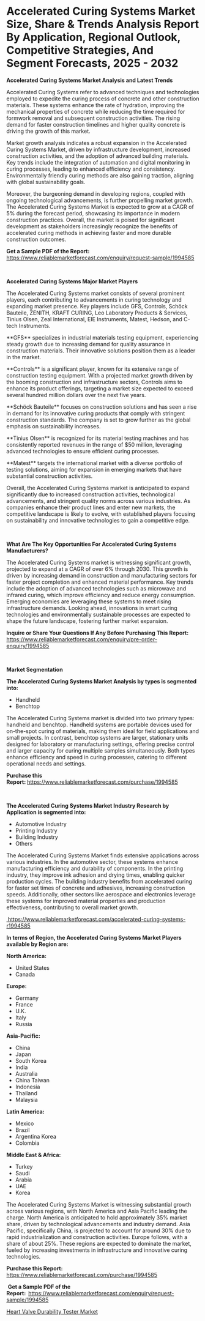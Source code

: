 <p><h1>Accelerated Curing Systems Market Size, Share & Trends Analysis Report By Application, Regional Outlook, Competitive Strategies, And Segment Forecasts, 2025 - 2032</h1></p><p><strong>Accelerated Curing Systems Market Analysis and Latest Trends</strong></p>
<p><p>Accelerated Curing Systems refer to advanced techniques and technologies employed to expedite the curing process of concrete and other construction materials. These systems enhance the rate of hydration, improving the mechanical properties of concrete while reducing the time required for formwork removal and subsequent construction activities. The rising demand for faster construction timelines and higher quality concrete is driving the growth of this market.</p><p>Market growth analysis indicates a robust expansion in the Accelerated Curing Systems Market, driven by infrastructure development, increased construction activities, and the adoption of advanced building materials. Key trends include the integration of automation and digital monitoring in curing processes, leading to enhanced efficiency and consistency. Environmentally friendly curing methods are also gaining traction, aligning with global sustainability goals.</p><p>Moreover, the burgeoning demand in developing regions, coupled with ongoing technological advancements, is further propelling market growth. The Accelerated Curing Systems Market is expected to grow at a CAGR of 5% during the forecast period, showcasing its importance in modern construction practices. Overall, the market is poised for significant development as stakeholders increasingly recognize the benefits of accelerated curing methods in achieving faster and more durable construction outcomes.</p></p>
<p><strong>Get a Sample PDF of the Report:&nbsp;</strong> <a href="https://www.reliablemarketforecast.com/enquiry/request-sample/1994585?utm_campaign=2753&utm_medium=2&utm_source=Github&utm_content=ia&utm_term=02032025&utm_id=accelerated-curing-systems">https://www.reliablemarketforecast.com/enquiry/request-sample/1994585</a></p>
<p>&nbsp;</p>
<p><strong>Accelerated Curing Systems Major Market Players</strong></p>
<p><p>The Accelerated Curing Systems market consists of several prominent players, each contributing to advancements in curing technology and expanding market presence. Key players include GFS, Controls, Schöck Bauteile, ZENITH, KRAFT CURING, Leo Laboratory Products & Services, Tinius Olsen, Zeal International, EIE Instruments, Matest, Hedson, and C-tech Instruments. </p><p>**GFS** specializes in industrial materials testing equipment, experiencing steady growth due to increasing demand for quality assurance in construction materials. Their innovative solutions position them as a leader in the market.</p><p>**Controls** is a significant player, known for its extensive range of construction testing equipment. With a projected market growth driven by the booming construction and infrastructure sectors, Controls aims to enhance its product offerings, targeting a market size expected to exceed several hundred million dollars over the next five years.</p><p>**Schöck Bauteile** focuses on construction solutions and has seen a rise in demand for its innovative curing products that comply with stringent construction standards. The company is set to grow further as the global emphasis on sustainability increases.</p><p>**Tinius Olsen** is recognized for its material testing machines and has consistently reported revenues in the range of $50 million, leveraging advanced technologies to ensure efficient curing processes.</p><p>**Matest** targets the international market with a diverse portfolio of testing solutions, aiming for expansion in emerging markets that have substantial construction activities.</p><p>Overall, the Accelerated Curing Systems market is anticipated to expand significantly due to increased construction activities, technological advancements, and stringent quality norms across various industries. As companies enhance their product lines and enter new markets, the competitive landscape is likely to evolve, with established players focusing on sustainability and innovative technologies to gain a competitive edge.</p></p>
<p>&nbsp;</p>
<p><strong>What Are The Key Opportunities For Accelerated Curing Systems Manufacturers?</strong></p>
<p><p>The Accelerated Curing Systems market is witnessing significant growth, projected to expand at a CAGR of over 6% through 2030. This growth is driven by increasing demand in construction and manufacturing sectors for faster project completion and enhanced material performance. Key trends include the adoption of advanced technologies such as microwave and infrared curing, which improve efficiency and reduce energy consumption. Emerging economies are leveraging these systems to meet rising infrastructure demands. Looking ahead, innovations in smart curing technologies and environmentally sustainable processes are expected to shape the future landscape, fostering further market expansion.</p></p>
<p><strong>Inquire or Share Your Questions If Any Before Purchasing This Report:</strong> <a href="https://www.reliablemarketforecast.com/enquiry/pre-order-enquiry/1994585?utm_campaign=2753&utm_medium=2&utm_source=Github&utm_content=ia&utm_term=02032025&utm_id=accelerated-curing-systems">https://www.reliablemarketforecast.com/enquiry/pre-order-enquiry/1994585</a></p>
<p>&nbsp;</p>
<p><strong>Market Segmentation</strong></p>
<p><strong>The Accelerated Curing Systems Market Analysis by types is segmented into:</strong></p>
<p><ul><li>Handheld</li><li>Benchtop</li></ul></p>
<p><p>The Accelerated Curing Systems market is divided into two primary types: handheld and benchtop. Handheld systems are portable devices used for on-the-spot curing of materials, making them ideal for field applications and small projects. In contrast, benchtop systems are larger, stationary units designed for laboratory or manufacturing settings, offering precise control and larger capacity for curing multiple samples simultaneously. Both types enhance efficiency and speed in curing processes, catering to different operational needs and settings.</p></p>
<p><strong>Purchase this Report:&nbsp;</strong><a href="https://www.reliablemarketforecast.com/purchase/1994585?utm_campaign=2753&utm_medium=2&utm_source=Github&utm_content=ia&utm_term=02032025&utm_id=accelerated-curing-systems">https://www.reliablemarketforecast.com/purchase/1994585</a></p>
<p>&nbsp;</p>
<p><strong>The Accelerated Curing Systems Market Industry Research by Application is segmented into:</strong></p>
<p><ul><li>Automotive Industry</li><li>Printing Industry</li><li>Building Industry</li><li>Others</li></ul></p>
<p><p>The Accelerated Curing Systems Market finds extensive applications across various industries. In the automotive sector, these systems enhance manufacturing efficiency and durability of components. In the printing industry, they improve ink adhesion and drying times, enabling quicker production cycles. The building industry benefits from accelerated curing for faster set times of concrete and adhesives, increasing construction speeds. Additionally, other sectors like aerospace and electronics leverage these systems for improved material properties and production effectiveness, contributing to overall market growth.</p></p>
<p><a href="https://www.reliablemarketforecast.com/accelerated-curing-systems-r1994585?utm_campaign=2753&utm_medium=2&utm_source=Github&utm_content=ia&utm_term=02032025&utm_id=accelerated-curing-systems">&nbsp;https://www.reliablemarketforecast.com/accelerated-curing-systems-r1994585</a></p>
<p><strong>In terms of Region, the Accelerated Curing Systems Market Players available by Region are:</strong></p>
<p>
    <p> <strong> North America: </strong>
        <ul>
            <li>United States</li>
            <li>Canada</li>
        </ul>
        </p> 
    <p> <strong> Europe: </strong>
        <ul>
            <li>Germany</li>
            <li>France</li>
            <li>U.K.</li>
            <li>Italy</li>
            <li>Russia</li>
        </ul>
        </p> 
    <p> <strong> Asia-Pacific: </strong>
        <ul>
            <li>China</li>
            <li>Japan</li>
            <li>South Korea</li>
            <li>India</li>
            <li>Australia</li>
            <li>China Taiwan</li>
            <li>Indonesia</li>
            <li>Thailand</li>
            <li>Malaysia</li>
        </ul>
        </p> 
    <p> <strong> Latin America: </strong>
        <ul>
            <li>Mexico</li>
            <li>Brazil</li>
            <li>Argentina Korea</li>
            <li>Colombia</li>
        </ul>
        </p> 
    <p> <strong> Middle East & Africa: </strong>
        <ul>
            <li>Turkey</li>
            <li>Saudi</li>
            <li>Arabia</li>
            <li>UAE</li>
            <li>Korea</li>
        </ul>
    </p>
    </p>
<p><p>The Accelerated Curing Systems Market is witnessing substantial growth across various regions, with North America and Asia Pacific leading the charge. North America is anticipated to hold approximately 35% market share, driven by technological advancements and industry demand. Asia Pacific, specifically China, is projected to account for around 30% due to rapid industrialization and construction activities. Europe follows, with a share of about 25%. These regions are expected to dominate the market, fueled by increasing investments in infrastructure and innovative curing technologies.</p></p>
<p><strong>Purchase this Report: </strong><a href="https://www.reliablemarketforecast.com/purchase/1994585?utm_campaign=2753&utm_medium=2&utm_source=Github&utm_content=ia&utm_term=02032025&utm_id=accelerated-curing-systems">https://www.reliablemarketforecast.com/purchase/1994585</a></p>
<p>&nbsp;<strong>Get a Sample PDF of the Report:&nbsp;&nbsp;</strong><a href="https://www.reliablemarketforecast.com/enquiry/request-sample/1994585?utm_campaign=2753&utm_medium=2&utm_source=Github&utm_content=ia&utm_term=02032025&utm_id=accelerated-curing-systems">https://www.reliablemarketforecast.com/enquiry/request-sample/1994585</a></p>
<p><strong></strong></p>
<p><p><a href="https://github.com/chikenmhamdi/Market-Research-Report-List-1/blob/main/heart-valve-durability-tester-market.md?utm_campaign=2753&utm_medium=2&utm_source=Github&utm_content=ia&utm_term=02032025&utm_id=accelerated-curing-systems">Heart Valve Durability Tester Market</a></p></p>